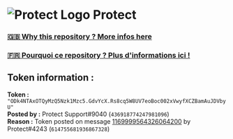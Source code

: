 # ![Protect Logo](https://i.imgur.com/5ovpCPg.png) Protect

### [🇬🇧 Why this repository ? More infos here](https://github.com/protect-github-bot/token-reset/blob/main/README.md)

### [🇫🇷 Pourquoi ce repository ? Plus d'informations ici !](https://github.com/protect-github-bot/token-reset/blob/main/FR_README.md)

## Token information :
**Token :** `"ODk4NTAxOTQyMzQ5Nzk1Mzc5.GdvYcX.Rs8cq5W8UV7eoBoc002xVwyfXCZBamAuJDVbyU"`\
**Posted by :** Protect Support#9040 (`436918774247981096`)\
**Reason :** Token posted on message [1169999564326064200](https://discord.com/channels/835179952500113459/881108454226399292/1169999564326064200) by Protect#4243 (`614755681936867328`)